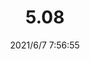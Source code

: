 ﻿---
layout: post 
title: 5.08
tags: MX MX508
categories: housing-terminal
overview: 
series: 
part_number: 0572-1
thumb_img: 
small_img: static/202106/572-20210607.jpg
date: 2021/6/7 7:56:55
---



